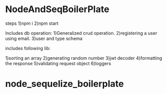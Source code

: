 # NodeAndSeqBoilerPlate
steps
1)npm i 
2)npm start

Includes db operation:
1)Generalized crud operation. 
2)registering a user using email.
3)user and type schema


includes following lib:

1)sorting an array
2)generating random number
3)jwt decoder
4)formatting the response
5)validating request object
6)loggers
# node_sequelize_boilerplate
